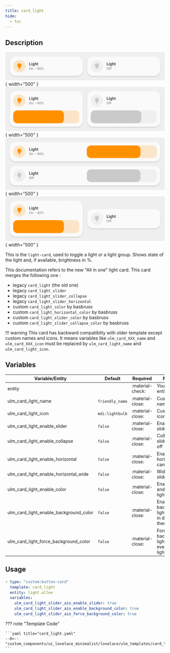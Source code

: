 ```yaml
---
title: card_light
hide:
  - toc
---
```

<!-- markdownlint-disable MD046 -->

## Description

![Image title](../../assets/img/ulm_cards/card_light.png){ width="500" }
![Image title](../../assets/img/ulm_cards/card_light_slider.png){ width="500" }
![Image title](../../assets/img/ulm_cards/card_light_slider_horizontal.png){ width="500" }
![Image title](../../assets/img/ulm_cards/card_light_slider_collapse.png){ width="500" }

This is the `light-card`, used to toggle a light or a light group. Shows state of the light and, if available, brightness in %.

This documentation refers to the new "All in one" light card.
This card merges the following one :

- legacy `card_light` (the old one)
- legacy `card_light_slider`
- legacy `card_light_slider_collapse`
- legacy `card_light_slider_horizontal`
- custom `card_light_color` by basbruss
- custom `card_light_horizontal_color` by basbruss
- custom `card_light_slider_color` by basbruss
- custom `card_light_slider_collapse_color` by basbruss

!!! warning
    This card has backward compatibilty with older template except custom names and icons. It means variables like `ulm_card_XXX_name` and `ulm_card_XXX_icon` must be replaced by `ulm_card_light_name` and `ulm_card_light_icon`.

## Variables

| Variable/Entity                        | Default         | Required         | Notes          | Requirement |
|----------------------------------------|-----------------|------------------|----------------|-------------|
| entity                                 |                 | :material-check: | Your HA entity |             |
| ulm_card_light_name                    | `friendly_name` | :material-close: | Customize name |             |
| ulm_card_light_icon                    | `mdi:lightbulb` | :material-close: | Customize icon |             |
| ulm_card_light_enable_slider           | `false`         | :material-close: | Enable slider  |             |
| ulm_card_light_enable_collapse         | `false`         | :material-close: | Collapse slider when off | Need `ulm_card_light_enable_slider: true` |
| ulm_card_light_enable_horizontal       | `false`         | :material-close: | Enable horizontal card | |
| ulm_card_light_enable_horizontal_wide  | `false`         | :material-close: | Wider slider | Need `ulm_card_light_enable_horizontal: true` |
| ulm_card_light_enable_color            | `false`         | :material-close: | Enable icon and label light color | |
| ulm_card_light_enable_background_color | `false`         | :material-close: | Enable background light color in dark theme| |
| ulm_card_light_force_background_color  | `false`         | :material-close: | Force background light color even in light theme | Need `ulm_card_light_enable_background_color: true` |

## Usage

```yaml
- type: "custom:button-card"
  template: card_light
  entity: light.allee
  variables:
    ulm_card_light_slider_aio_enable_slider: true
    ulm_card_light_slider_aio_enable_background_color: true
    ulm_card_light_slider_aio_force_background_color: true
```

??? note "Template Code"

    ```yaml title="card_light.yaml"
    --8<-- "custom_components/ui_lovelace_minimalist/lovelace/ulm_templates/card_templates/cards/card_light.yaml"
    ```
